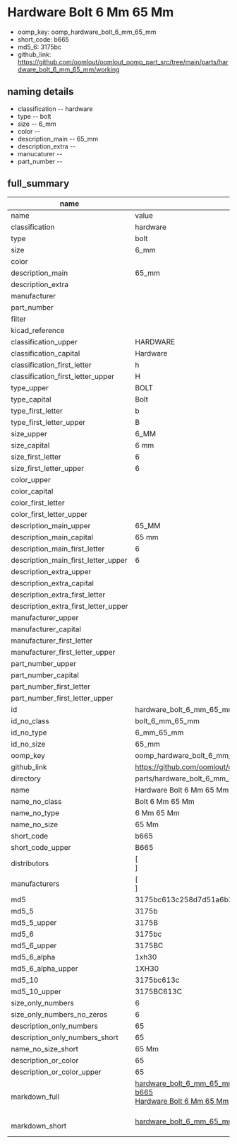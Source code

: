 # Hardware Bolt 6 Mm 65 Mm

  
* oomp_key: oomp_hardware_bolt_6_mm_65_mm 
* short_code: b665
* md5_6: 3175bc  
* github_link: https://github.com/oomlout/oomlout_oomp_part_src/tree/main/parts/hardware_bolt_6_mm_65_mm/working  
## naming details
* classification -- hardware
* type -- bolt
* size -- 6_mm
* color -- 
* description_main -- 65_mm
* description_extra -- 
* manucaturer -- 
* part_number -- 





## full_summary
| name | value | 
| --- | --- | 
| name | value | 
| classification | hardware | 
| type | bolt | 
| size | 6_mm | 
| color |  | 
| description_main | 65_mm | 
| description_extra |  | 
| manufacturer |  | 
| part_number |  | 
| filter |  | 
| kicad_reference |  | 
| classification_upper | HARDWARE | 
| classification_capital | Hardware | 
| classification_first_letter | h | 
| classification_first_letter_upper | H | 
| type_upper | BOLT | 
| type_capital | Bolt | 
| type_first_letter | b | 
| type_first_letter_upper | B | 
| size_upper | 6_MM | 
| size_capital | 6 mm | 
| size_first_letter | 6 | 
| size_first_letter_upper | 6 | 
| color_upper |  | 
| color_capital |  | 
| color_first_letter |  | 
| color_first_letter_upper |  | 
| description_main_upper | 65_MM | 
| description_main_capital | 65 mm | 
| description_main_first_letter | 6 | 
| description_main_first_letter_upper | 6 | 
| description_extra_upper |  | 
| description_extra_capital |  | 
| description_extra_first_letter |  | 
| description_extra_first_letter_upper |  | 
| manufacturer_upper |  | 
| manufacturer_capital |  | 
| manufacturer_first_letter |  | 
| manufacturer_first_letter_upper |  | 
| part_number_upper |  | 
| part_number_capital |  | 
| part_number_first_letter |  | 
| part_number_first_letter_upper |  | 
| id | hardware_bolt_6_mm_65_mm | 
| id_no_class | bolt_6_mm_65_mm | 
| id_no_type | 6_mm_65_mm | 
| id_no_size | 65_mm | 
| oomp_key | oomp_hardware_bolt_6_mm_65_mm | 
| github_link | https://github.com/oomlout/oomlout_oomp_part_src/tree/main/parts/hardware_bolt_6_mm_65_mm/working | 
| directory | parts/hardware_bolt_6_mm_65_mm | 
| name | Hardware Bolt 6 Mm 65 Mm | 
| name_no_class | Bolt 6 Mm 65 Mm | 
| name_no_type | 6 Mm 65 Mm | 
| name_no_size | 65 Mm | 
| short_code | b665 | 
| short_code_upper | B665 | 
| distributors | [<br>] | 
| manufacturers | [<br>] | 
| md5 | 3175bc613c258d7d51a6b3450d65f97a | 
| md5_5 | 3175b | 
| md5_5_upper | 3175B | 
| md5_6 | 3175bc | 
| md5_6_upper | 3175BC | 
| md5_6_alpha | 1xh30 | 
| md5_6_alpha_upper | 1XH30 | 
| md5_10 | 3175bc613c | 
| md5_10_upper | 3175BC613C | 
| size_only_numbers | 6 | 
| size_only_numbers_no_zeros | 6 | 
| description_only_numbers | 65 | 
| description_only_numbers_short | 65 | 
| name_no_size_short | 65 Mm | 
| description_or_color | 65 | 
| description_or_color_upper | 65 | 
| markdown_full | [hardware_bolt_6_mm_65_mm](https://github.com/oomlout/oomlout_oomp_part_src/tree/main/parts/hardware_bolt_6_mm_65_mm/working)<br>[b665](https://github.com/oomlout/oomlout_oomp_part_src/tree/main/parts/hardware_bolt_6_mm_65_mm/working)<br>[Hardware Bolt 6 Mm 65 Mm](https://github.com/oomlout/oomlout_oomp_part_src/tree/main/parts/hardware_bolt_6_mm_65_mm/working)<br><br> | 
| markdown_short | [hardware_bolt_6_mm_65_mm](https://github.com/oomlout/oomlout_oomp_part_src/tree/main/parts/hardware_bolt_6_mm_65_mm/working)<br><br> | 
